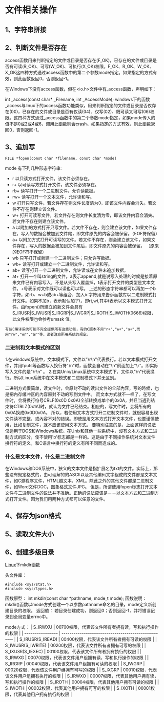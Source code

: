 # 文件相关操作

## 1、字符串拼接

## 2、判断文件是否存在
access函数用来判断指定的文件或目录是否存在(F_OK)，已存在的文件或目录是否有可读(R_OK)、可写(W_OK)、可执行(X_OK)权限。F_OK、R_OK、W_OK、X_OK这四种方式通过access函数中的第二个参数mode指定。如果指定的方式有效，则此函数返回0，否则返回-1。

在Windows下没有access函数，但在<io.h>文件中有_access函数，声明如下：

int _access(const char* _Filename, int _AccessMode);
windows下的函数_access与linux下的access函数功能类似，用来判断指定的文件或目录是否仅存在(00)，已存在的文件或目录是否有仅读(04)、仅写(02)、既可读又可写(06)权限。这四种方式通过_access函数中的第二个参数mode指定，如果mode传入的值不是0或2或4或6，调用此函数则会crash。如果指定的方式有效，则此函数返回0，否则返回-1。

## 3、追加写
```
FILE *fopen(const char *filename, const char *mode)
```

mode 有下列几种形态字符串:
- r 以只读方式打开文件，该文件必须存在。
- r+ 以可读写方式打开文件，该文件必须存在。
- rb+ 读写打开一个二进制文件，允许读数据。
- rw+ 读写打开一个文本文件，允许读和写。
- w 打开只写文件，若文件存在则文件长度清为0，即该文件内容会消失。若文件不存在则建立该文件。
- w+ 打开可读写文件，若文件存在则文件长度清为零，即该文件内容会消失。若文件不存在则建立该文件。
- a 以附加的方式打开只写文件。若文件不存在，则会建立该文件，如果文件存在，写入的数据会被加到文件尾，即文件原先的内容会被保留。（EOF符保留）
- a+ 以附加方式打开可读写的文件。若文件不存在，则会建立该文件，如果文件存在，写入的数据会被加到文件尾后，即文件原先的内容会被保留。 （原来的EOF符不保留）
- wb 只写打开或新建一个二进制文件；只允许写数据。
- wb+ 读写打开或建立一个二进制文件，允许读和写。
- ab+ 读写打开一个二进制文件，允许读或在文件末追加数据。
- at+ 打开一个叫string的文件，a表示append,就是说写入处理的时候是接着原来文件已有内容写入，不是从头写入覆盖掉，t表示打开文件的类型是文本文件，+号表示对文件既可以读也可以写。
上述的形态字符串都可以再加一个b字符，如rb、w+b或ab+等组合，加入b 字符用来告诉函数库以二进制模式打开文件。如果不加b，表示默认加了t，即rt,wt,其中t表示以文本模式打开文件。由fopen()所建立的新文件会具有S_IRUSR|S_IWUSR|S_IRGRP|S_IWGRP|S_IROTH|S_IWOTH(0666)权限，此文件权限也会参考umask 值。
```
有些C编译系统可能不完全提供所有这些功能，有的C版本不用"r+","w+","a+",而用"rw","wr","ar"等，读者注意所用系统的规定。
```

### 二进制和文本模式的区别
1.在windows系统中，文本模式下，文件以"\r\n"代表换行。若以文本模式打开文件，并用fputs等函数写入换行符"\n"时，函数会自动在"\n"前面加上"\r"。即实际写入文件的是"\r\n" 。
2.在类Unix/Linux系统中文本模式下，文件以"\n"代表换行。所以Linux系统中在文本模式和二进制模式下并无区别。

二进制方式很简单，读文件时，会原封不动的读出文件的全部內容，写的時候，也是把內存缓冲区的內容原封不动的写到文件中。
而文本方式就不一样了，在写文件时，会将换行符号CRLF(0x0D 0x0A)全部转换成单个的0x0A，并且当遇到结束符CTRLZ(0x1A)时，就认为文件已经结束。相应的，写文件时，会将所有的0x0A换成0x0D0x0A。
所以，若使用文本方式打开二进制文件时，就很容易出现文件读不完整，或內容不对的错误。即使是用文本方式打开文本文件，也要谨慎使用，比如复制文件，就不应该使用文本方式。
要特別注意的是，上面这样的说法仅适用于DOS和Windows系统。在Unix和其他一些系统中，沒有文本方式和二进制方式的区分，使不使用'b'标志都是一样的。这是由于不同操作系统对文本文件换行符的定义，和C语言中换行符的定义有所不同而造成的。

### 什么是文本文件，什么是二进制文件
在Windows和DOS系统中，狭义的文本文件是指扩展名为txt的文件。实际上，那些没有规定格式的，由可理解的的ASCII以及其他编码文字组成的文件都是文本文件，如C源程序文件，HTML超文本，XML。除此之外的其他文件都是二进制文件，如Word文件DOC，图象格式文件JPG。
但是，所谓使用fopen标志打开文本文件与二进制文件的说法并不准确。正确的说法应该是－－以文本方式和二进制方式打开文件。因为我们用两种方式都可以任意的文件。

## 4、保存为json格式

## 5、读取文件大小

## 6、创建多级目录
[Linux](http://lib.csdn.net/base/linux)下mkdir函数

头文件库：
```
#include <sys/stat.h>
#include <sys/types.h>
```
函数原型： int mkdir(const char *pathname, mode_t mode);
函数说明： mkdir()函数以mode方式创建一个以参数pathname命名的目录，mode定义新创建目录的权限。
返回值： 若目录创建成功，则返回0；否则返回-1，并将错误记录到全局变量errno中。

mode方式：
| S_IRWXU           | 00700权限，代表该文件所有者拥有读，写和执行操作的权限 |
| ----------------- | ----------------------------------------------------- |
| S_IRUSR(S_IREAD)  | 00400权限，代表该文件所有者拥有可读的权限             |
| S_IWUSR(S_IWRITE) | 00200权限，代表该文件所有者拥有可写的权限             |
| S_IXUSR(S_IEXEC)  | 00100权限，代表该文件所有者拥有执行的权限             |
| S_IRWXG           | 00070权限，代表该文件用户组拥有读，写和执行操作的权限 |
| S_IRGRP           | 00040权限，代表该文件用户组拥有可读的权限             |
| S_IWGRP           | 00020权限，代表该文件用户组拥有可写的权限             |
| S_IXGRP           | 00010权限，代表该文件用户组拥有执行的权限             |
| S_IRWXO           | 00007权限，代表其他用户拥有读，写和执行操作的权限     |
| S_IROTH           | 00004权限，代表其他用户拥有可读的权限                 |
| S_IWOTH           | 00002权限，代表其他用户拥有可写的权限                 |
| S_IXOTH           | 00001权限，代表其他用户拥有执行的权限                 |






